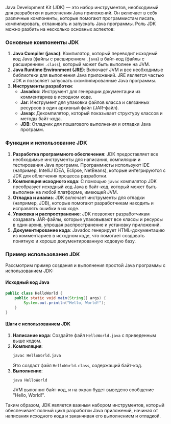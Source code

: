 Java Development Kit (JDK) — это набор инструментов, необходимый для разработки и выполнения Java приложений. Он включает в себя различные компоненты, которые помогают программистам писать, компилировать, отлаживать и запускать Java программы. Роль JDK можно разбить на несколько основных аспектов:

### Основные компоненты JDK

1. **Java Compiler (javac)**: Компилятор, который переводит исходный код Java (файлы с расширением `.java`) в байт-код (файлы с расширением `.class`), который может быть выполнен на JVM.
2. **Java Runtime Environment (JRE)**: Включает JVM и все необходимые библиотеки для выполнения Java приложений. JRE является частью JDK и позволяет запускать скомпилированные Java программы.
3. **Инструменты разработки**:
   - **Javadoc**: Инструмент для генерации документации из комментариев в исходном коде.
   - **Jar**: Инструмент для упаковки файлов класса и связанных ресурсов в один архивный файл (JAR-файл).
   - **Javap**: Декомпилятор, который показывает структуру классов и методы байт-кода.
   - **JDB**: Отладчик для пошагового выполнения и отладки Java программ.

### Функции и использование JDK

1. **Разработка программного обеспечения**: JDK предоставляет все необходимые инструменты для написания, компиляции и тестирования Java программ. Программисты используют IDE (например, IntelliJ IDEA, Eclipse, NetBeans), которые интегрируются с JDK для облегчения процесса разработки.
2. **Компиляция исходного кода**: С помощью `javac` компилятор JDK преобразует исходный код Java в байт-код, который может быть выполнен на любой платформе, имеющей JVM.
3. **Отладка и анализ**: JDK включает инструменты для отладки (например, JDB), которые помогают разработчикам находить и исправлять ошибки в их коде.
4. **Упаковка и распространение**: JDK позволяет разработчикам создавать JAR-файлы, которые упаковывают все классы и ресурсы в один архив, упрощая распространение и установку приложений.
5. **Документирование кода**: Javadoc генерирует HTML-документацию из комментариев в исходном коде, что помогает создавать понятную и хорошо документированную кодовую базу.

### Пример использования JDK

Рассмотрим пример создания и выполнения простой Java программы с использованием JDK:

#### Исходный код Java

```java
public class HelloWorld {
    public static void main(String[] args) {
        System.out.println("Hello, World!");
    }
}
```

#### Шаги с использованием JDK

1. **Написание кода**: Создайте файл `HelloWorld.java` с приведенным выше кодом.
2. **Компиляция**:
   ```sh
   javac HelloWorld.java
   ```
   Это создаст файл `HelloWorld.class`, содержащий байт-код.
3. **Выполнение**:
   ```sh
   java HelloWorld
   ```
   JVM выполнит байт-код, и на экран будет выведено сообщение "Hello, World!".

Таким образом, JDK является важным набором инструментов, который обеспечивает полный цикл разработки Java приложений, начиная от написания исходного кода и заканчивая его выполнением и отладкой.